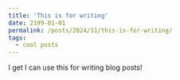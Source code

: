 ```yaml
---
title: 'This is for writing'
date: 2199-01-01
permalink: /posts/2024/11/this-is-for-writing/
tags:
  - cool posts
---
```

I get I can use this for writing blog posts!

